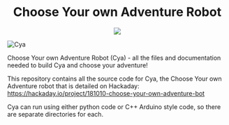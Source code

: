 <h1 align="center">Choose Your own Adventure Robot</h1>
<p align="center">
  <img src="https://user-images.githubusercontent.com/34964678/138538713-a7e72414-160c-42ff-8357-d56fdd33e000.jpg" />
</p>

![Cya](https://user-images.githubusercontent.com/34964678/138538713-a7e72414-160c-42ff-8357-d56fdd33e000.jpg)

Choose Your own Adventure Robot (Cya) - all the files and documentation needed to build Cya and choose your adventure!

This repository contains all the source code for Cya, the Choose Your own Adventure robot that is detailed on Hackaday: https://hackaday.io/project/181010-choose-your-own-adventure-bot

Cya can run using either python code or C++ Arduino style code, so there are separate directories for each.
